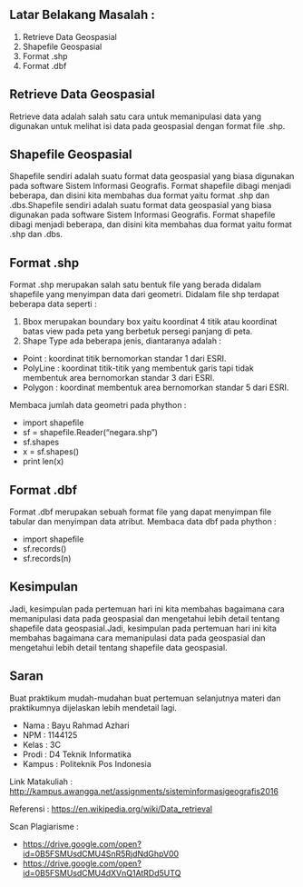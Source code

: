 ## Latar Belakang Masalah :
1. Retrieve Data Geospasial
2. Shapefile Geospasial
3. Format .shp
4. Format .dbf

## Retrieve Data Geospasial
Retrieve data adalah salah satu cara untuk memanipulasi data yang digunakan untuk melihat isi data pada geospasial dengan format file .shp.

## Shapefile Geospasial
Shapefile sendiri adalah suatu format data geospasial yang biasa digunakan pada software Sistem Informasi Geografis. Format shapefile dibagi menjadi beberapa, dan disini kita membahas dua format yaitu format .shp dan .dbs.Shapefile sendiri adalah suatu format data geospasial yang biasa digunakan pada software Sistem Informasi Geografis. Format shapefile dibagi menjadi beberapa, dan disini kita membahas dua format yaitu format .shp dan .dbs.

## Format .shp
Format .shp merupakan salah satu bentuk file yang berada didalam shapefile yang menyimpan data dari geometri. Didalam file shp terdapat beberapa data seperti :

1. Bbox merupakan boundary box yaitu koordinat 4 titik atau koordinat batas view pada peta yang berbetuk persegi panjang di peta.
2. Shape Type ada beberapa jenis, diantaranya adalah :

* Point : koordinat titik bernomorkan standar 1 dari ESRI.
* PolyLine : koordinat titik-titik yang membentuk garis tapi tidak membentuk area bernomorkan standar 3 dari ESRI.
* Polygon : koordinat membentuk area bernomorkan standar 5 dari ESRI.

Membaca jumlah data geometri pada phython :
- import shapefile
- sf = shapefile.Reader(“negara.shp”)
- sf.shapes
- x = sf.shapes()
- print len(x)

## Format .dbf
Format .dbf merupakan sebuah format file yang dapat menyimpan file tabular dan menyimpan data atribut.
Membaca data dbf pada phython :
- import shapefile
- sf.records()
- sf.records(n)

## Kesimpulan
Jadi, kesimpulan pada pertemuan hari ini kita membahas bagaimana cara memanipulasi data pada geospasial dan mengetahui lebih detail tentang shapefile data geospasial.Jadi, kesimpulan pada pertemuan hari ini kita membahas bagaimana cara memanipulasi data pada geospasial dan mengetahui lebih detail tentang shapefile data geospasial.

## Saran
Buat praktikum mudah-mudahan buat pertemuan selanjutnya materi dan praktikumnya dijelaskan lebih mendetail lagi.

* Nama : Bayu Rahmad Azhari
* NPM : 1144125
* Kelas : 3C
* Prodi : D4 Teknik Informatika
* Kampus : Politeknik Pos Indonesia

Link Matakuliah : http://kampus.awangga.net/assignments/sisteminformasigeografis2016

Referensi : https://en.wikipedia.org/wiki/Data_retrieval 

Scan Plagiarisme :
* https://drive.google.com/open?id=0B5FSMUsdCMU4SnR5RjdNdGhpV00
* https://drive.google.com/open?id=0B5FSMUsdCMU4dXVnQ1AtRDd5UTQ

